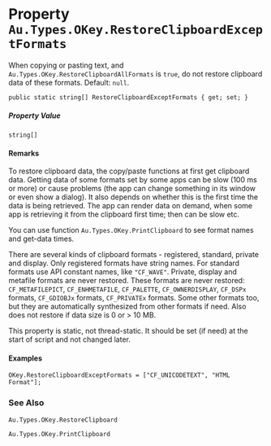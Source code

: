 # Property `Au.Types.OKey.RestoreClipboardExceptFormats`

When copying or pasting text, and `Au.Types.OKey.RestoreClipboardAllFormats` is `true`, do not restore clipboard data of these formats. Default: `null`.

```
public static string[] RestoreClipboardExceptFormats { get; set; }
```

##### Property Value

`string[]`

#### Remarks

To restore clipboard data, the copy/paste functions at first get clipboard data. Getting data of some formats set by some apps can be slow (100 ms or more) or cause problems (the app can change something in its window or even show a dialog). It also depends on whether this is the first time the data is being retrieved. The app can render data on demand, when some app is retrieving it from the clipboard first time; then can be slow etc.

You can use function `Au.Types.OKey.PrintClipboard` to see format names and get-data times.

There are several kinds of clipboard formats - registered, standard, private and display. Only registered formats have string names. For standard formats use API constant names, like `"CF_WAVE"`. Private, display and metafile formats are never restored. These formats are never restored: `CF_METAFILEPICT`, `CF_ENHMETAFILE`, `CF_PALETTE`, `CF_OWNERDISPLAY`, `CF_DSPx` formats, `CF_GDIOBJx` formats, `CF_PRIVATEx` formats. Some other formats too, but they are automatically synthesized from other formats if need. Also does not restore if data size is 0 or > 10 MB.

This property is static, not thread-static. It should be set (if need) at the start of script and not changed later.

#### Examples

```
OKey.RestoreClipboardExceptFormats = ["CF_UNICODETEXT", "HTML Format"];
```

### See Also

`Au.Types.OKey.RestoreClipboard`

`Au.Types.OKey.PrintClipboard`